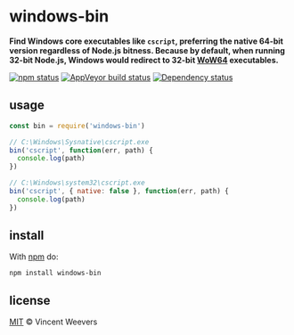# windows-bin

**Find Windows core executables like `cscript`, preferring the native 64-bit version regardless of Node.js bitness. Because by default, when running 32-bit Node.js, Windows would redirect to 32-bit [WoW64](https://en.wikipedia.org/wiki/WoW64) executables.**

[![npm status](http://img.shields.io/npm/v/windows-bin.svg?style=flat-square)](https://www.npmjs.org/package/windows-bin) [![AppVeyor build status](https://img.shields.io/appveyor/ci/vweevers/windows-bin.svg?style=flat-square&label=appveyor)](https://ci.appveyor.com/project/vweevers/windows-bin) [![Dependency status](https://img.shields.io/david/vweevers/windows-bin.svg?style=flat-square)](https://david-dm.org/vweevers/windows-bin)

## usage

```js
const bin = require('windows-bin')

// C:\Windows\Sysnative\cscript.exe
bin('cscript', function(err, path) {
  console.log(path)
})

// C:\Windows\system32\cscript.exe
bin('cscript', { native: false }, function(err, path) {
  console.log(path)
})
```

## install

With [npm](https://npmjs.org) do:

```
npm install windows-bin
```

## license

[MIT](http://opensource.org/licenses/MIT) © Vincent Weevers

